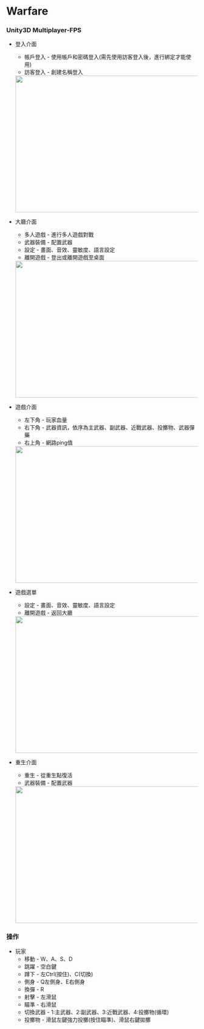 # Warfare
### Unity3D Multiplayer-FPS
* 登入介面
  - 帳戶登入 - 使用帳戶和密碼登入(需先使用訪客登入後，進行綁定才能使用)
  - 訪客登入 - 創建名稱登入
  <img src="https://github.com/HamCorn/Warfare/assets/84374558/e480e979-90d3-4eb3-b8b2-72f90aa077fe" width="640" height="360">

* 大廳介面
  - 多人遊戲 - 進行多人遊戲對戰
  - 武器裝備 - 配置武器
  - 設定 - 畫面、音效、靈敏度、語言設定
  - 離開遊戲 - 登出或離開遊戲至桌面
  <img src="https://github.com/HamCorn/Warfare/assets/84374558/0662f81e-47be-4821-8cf1-3373f41ce6d7" width="640" height="360">

* 遊戲介面
  - 左下角 - 玩家血量
  - 右下角 - 武器資訊，依序為主武器、副武器、近戰武器、投擲物、武器彈藥
  - 右上角 - 網路ping值
  <img src="https://github.com/HamCorn/Warfare/assets/84374558/a3fcc73e-571c-4b1c-8eae-745b03030fc9" width="640" height="360">

* 遊戲選單
  - 設定 - 畫面、音效、靈敏度、語言設定
  - 離開遊戲 - 返回大廳
  <img src="https://github.com/HamCorn/Warfare/assets/84374558/8e6c5191-b065-465c-af48-fa5084df9cf1" width="640" height="360">

* 重生介面
  - 重生 - 從重生點復活
  - 武器裝備 - 配置武器
  <img src="https://github.com/HamCorn/Warfare/assets/84374558/2adcef0b-1044-4c0f-8a57-ebf09b58a8b3" width="640" height="360">

### 操作
* 玩家
  - 移動 - W、A、S、D
  - 跳躍 - 空白鍵
  - 蹲下 - 左Ctrl(按住)、C(切換)
  - 側身 - Q左側身、E右側身
  - 換彈 - R
  - 射擊 - 左滑鼠
  - 瞄準 - 右滑鼠
  - 切換武器 - 1:主武器、2:副武器、3:近戰武器、4:投擲物(循環)
  - 投擲物 - 滑鼠左鍵強力投擲(按住瞄準)、滑鼠右鍵拋擲

